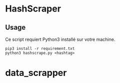 # HashScraper

## Usage

Ce script requiert Python3 installé sur votre machine.

```console
pip3 install -r requirement.txt
python3 hashscrape.py <hashtag>
```

# data_scrapper
